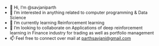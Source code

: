 - 👋 Hi, I’m @savjaniparth
- 👀 I’m interested in anything related to computer programming & Data Science
- 🌱 I’m currently learning Reinforcement learning
- 💞️ I’m looking to collaborate on Applications of deep reinforcement learning in Finance industry for trading as well as portfolio management
- 📫 Feel free to connect over mail at parthsavjani@gmail.com

<!---
savjaniparth/savjaniparth is a ✨ special ✨ repository because its `README.md` (this file) appears on your GitHub profile.
You can click the Preview link to take a look at your changes.
--->
